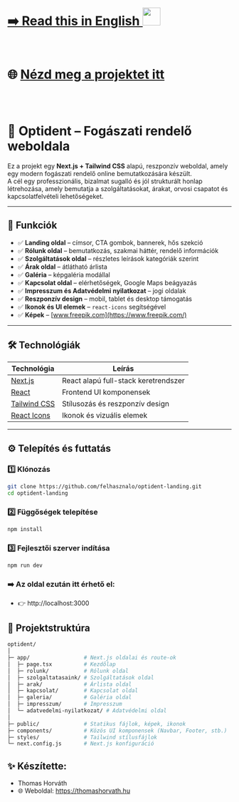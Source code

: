 # [➡️ Read this in English <img src="https://flagcdn.com/w20/gb.png" width="40"/>](./README.md)
<br>

# 🌐 [Nézd meg a projektet itt](opti-dent.vercel.app) 
<br>
<br>


# 🦷 Optident – Fogászati rendelő weboldala

Ez a projekt egy **Next.js + Tailwind CSS** alapú, reszponzív weboldal, amely egy modern fogászati rendelő online bemutatkozására készült.  
A cél egy professzionális, bizalmat sugalló és jól strukturált honlap létrehozása, amely bemutatja a szolgáltatásokat, árakat, orvosi csapatot és kapcsolatfelvételi lehetőségeket.

---

## 📸 Funkciók

- ✅ **Landing oldal** – címsor, CTA gombok, bannerek, hős szekció  
- ✅ **Rólunk oldal** – bemutatkozás, szakmai háttér, rendelő információk  
- ✅ **Szolgáltatások oldal** – részletes leírások kategóriák szerint  
- ✅ **Árak oldal** – átlátható árlista  
- ✅ **Galéria** – képgaléria modállal  
- ✅ **Kapcsolat oldal** – elérhetőségek, Google Maps beágyazás  
- ✅ **Impresszum és Adatvédelmi nyilatkozat** – jogi oldalak  
- ✅ **Reszponzív design** – mobil, tablet és desktop támogatás  
- ✅ **Ikonok és UI elemek** – `react-icons` segítségével  
- ✅ **Képek** – [www.freepik.com](https://www.freepik.com/) 

---

## 🛠️ Technológiák

| Technológia | Leírás |
|------------|--------|
| [Next.js](https://nextjs.org/) | React alapú full-stack keretrendszer |
| [React](https://react.dev/) | Frontend UI komponensek |
| [Tailwind CSS](https://tailwindcss.com/) | Stílusozás és reszponzív design |
| [React Icons](https://react-icons.github.io/react-icons/) | Ikonok és vizuális elemek |


---

## ⚙️ Telepítés és futtatás

### 1️⃣ Klónozás

```bash
git clone https://github.com/felhasznalo/optident-landing.git
cd optident-landing
```

### 2️⃣ Függőségek telepítése

```bash
npm install
```

### 3️⃣ Fejlesztői szerver indítása

```bash
npm run dev
```

### ➡️ Az oldal ezután itt érhető el:
- 👉 http://localhost:3000


## 📁 Projektstruktúra

``` bash
optident/
│
├─ app/                 # Next.js oldalai és route-ok
│  ├─ page.tsx          # Kezdőlap
│  ├─ rolunk/           # Rólunk oldal
│  ├─ szolgaltatasaink/ # Szolgáltatások oldal
│  ├─ arak/             # Árlista oldal
│  ├─ kapcsolat/        # Kapcsolat oldal
│  ├─ galeria/          # Galéria oldal
│  ├─ impresszum/       # Impresszum
│  └─ adatvedelmi-nyilatkozat/ # Adatvédelmi oldal
│
├─ public/              # Statikus fájlok, képek, ikonok
├─ components/          # Közös UI komponensek (Navbar, Footer, stb.)
├─ styles/              # Tailwind stílusfájlok
└─ next.config.js       # Next.js konfiguráció
```

## ✨ Készítette:
- Thomas Horváth
- 🌐 Weboldal: https://thomashorvath.hu



